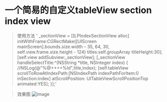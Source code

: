 # 一个简易的自定义tableView section index view

>使用方法
' _sectionView = [[LPIndexSectionView alloc] initWithFrame:CGRectMake([UIScreen mainScreen].bounds.size.width - 35, 64, 30, self.view.frame.size.height - 124) titles:self.groupArray titleHeight:30];
    [self.view addSubview:_sectionView];
    [_sectionView handleSelectTitle:^(NSString *title, NSInteger index) {
        //NSLog(@"%@++++%ld",title,index);
        [self.tableView scrollToRowAtIndexPath:[NSIndexPath indexPathForItem:0 inSection:index] atScrollPosition: UITableViewScrollPositionTop animated:YES];
    }];'


>效果图
![image]()
